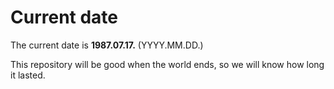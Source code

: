 # Current date

The current date is **1987.07.17.** (YYYY.MM.DD.)

This repository will be good when the world ends, so we will know how long it lasted.